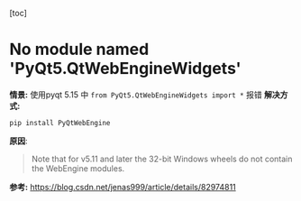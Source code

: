 [toc]

# No module named 'PyQt5.QtWebEngineWidgets'
**情景:**
使用pyqt 5.15 中 `from PyQt5.QtWebEngineWidgets import *` 报错
**解决方式:**
```shell
pip install PyQtWebEngine
```

**原因**:
>Note that for v5.11 and later the 32-bit Windows wheels do not contain
the WebEngine modules.

**参考:**
https://blog.csdn.net/jenas999/article/details/82974811
